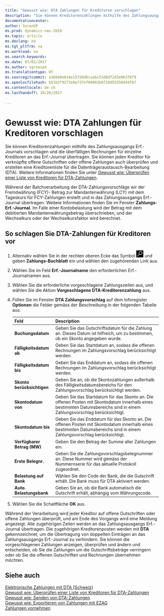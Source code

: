 ```yaml
---
title: "Gewusst wie: DTA Zahlungen für Kreditoren vorschlagen"
description: "Sie können Kreditorenzahlungen mithilfe des Zahlungsausgangs Erf.-Journals vorschlagen und die überfälligen Rechnungen für einzelne Kreditoren an das Erf.-Journal übertragen. Sie können jeden Kreditor für verknüpfte offene Gutschriften oder offene Zahlungen auch überprüfen und erstellen eine Kreditorenliste für die Datenträgeraustausch-Bearbeitung (DTA)."
documentationcenter: 
author: SorenGP
ms.prod: dynamics-nav-2018
ms.topic: article
ms.devlang: na
ms.tgt_pltfrm: na
ms.workload: na
ms.search.keywords: 
ms.date: 07/01/2017
ms.author: sgroespe
ms.translationtype: HT
ms.sourcegitcommit: a16640e014e157d4dbcaabc53d0df2d3e063f8f9
ms.openlocfilehash: b51b3f9273e9e737ef09901b0718d55350d44f87
ms.contentlocale: de-ch
ms.lasthandoff: 10/26/2017

---
```

# <a name="how-to-suggest-dta-payment-for-vendors"></a>Gewusst wie: DTA Zahlungen für Kreditoren vorschlagen
Sie können Kreditorenzahlungen mithilfe des Zahlungsausgangs Erf.-Journals vorschlagen und die überfälligen Rechnungen für einzelne Kreditoren an das Erf.-Journal übertragen. Sie können jeden Kreditor für verknüpfte offene Gutschriften oder offene Zahlungen auch überprüfen und erstellen eine Kreditorenliste für die Datenträgeraustausch-Bearbeitung (DTA). Weitere Informationen finden Sie unter [Gewusst wie: Überprüfen einer Liste von Kreditoren für DTA-Zahlungen](how-to-verify-a-list-of-vendors-for-dta-payments.md).  

Während der Batchverarbeitung der DTA-Zahlungsvorschläge wir der Fremdwährung (FCY)- Betrag zur Mandantenwährung (LCY) mit dem Tageskurs für FCY-Zahlungen erstellt und in das Zahlungsausgangs Erf.-Journal übertragen. Weitere Informationen finden Sie im Fenster **Zahlungs-Erf.-Journal**. Im Falle einer Kontobelastung wird der Betrag mit dem debitierten Mandantenwährungsbetrag überschrieben, und der Wechselkurs oder der Wechselkursfaktor wird berechnet.

## <a name="to-suggest-dta-payment-for-vendors"></a>So schlagen Sie DTA-Zahlungen für Kreditoren vor  

1.  Alternativ wählen Sie in der rechten oberen Ecke das Symbol ![Nach Seite oder Bericht suchen](../../media/ui-search/search_small.png "Nach Seite oder Bericht suchen") und geben **Zahlungs-Buchblatt** ein und wählen den zugehörenden Link aus.  
2.  Wählen Sie im Feld **Erf.-Journalname** den erforderlichen Erf.-Journalnamen aus.  
3.  Wählen Sie die erforderliche vorgeschlagene Zahlungszeilen aus, und wählen Sie die Aktion **Vorgeschlagene DTA-Kreditorenzahlung** aus.  
4.  Füllen Sie im Fenster **DTA Zahlungsvorschlag** auf dem Inforegister **Optionen** die Felder gemäss der Beschreibung in der folgenden Tabelle aus.  

    |Feld|Description|  
    |---------------------------------|---------------------------------------|  
    |**Buchungsdatum**|Geben Sie das Gutschriftsdatum für die Zahlung an. Dieses Datum ist hilfreich, um zu bestimmen, ob ein Skonto angegeben wurde.|  
    |**Fälligkeitsdatum ab**|Geben Sie das Startdatum an, sodass die offenen Rechnungen im Zahlungsvorschlag berücksichtigt werden.|  
    |**Fälligkeitsdatum bis**|Geben Sie das Enddatum an, sodass die offenen Rechnungen im Zahlungsvorschlag berücksichtigt werden.|  
    |**Skonto berücksichtigen**|Geben Sie an, ob die Skontozahlungen außerhalb des Fälligkeitsdatumsbereichs für den Zahlungsvorschlag berücksichtigt werden.|  
    |**Skontodatum von**|Geben Sie das Startdatum für das Skonto an. Die offenen Posten mit Skontodatum innerhalb eines bestimmten Datumsbereichs sind in einem Zahlungsvorschlag berücksichtigt.|  
    |**Skontodatum bis**|Geben Sie das Enddatum für das Skonto an. Die offenen Posten mit Skontodatum innerhalb eines bestimmten Datumsbereichs sind in einem Zahlungsvorschlag berücksichtigt.|  
    |**Verfügbarer Betrag (MW)**|Geben Sie den Betrag der Summe aller Zahlungen ein.|  
    |**Erste Belegnr.**|Geben Sie die Zahlungsvorschlagsbelegnummer an. Diese Nummer wird gemäss der Nummernserie für das aktuelle Protokoll zugeordnet.|  
    |**Belastung auf Bank**|Wählen Sie den Code der Bank, die die Gutschrift erhält. Die Bank muss für DTA aktiviert werden.|  
    |**Auto. Belastungsbank**|Geben Sie an, ob die Bank automatisch die Gutschrift erhält, abhängig vom Währungscode.|  

5.  Wählen Sie die Schaltfläche **OK** aus.  

Während der Verarbeitung wird jeder Kreditor auf offene Gutschriften oder offene Zahlungen überprüft, und am Ende des Vorgangs wird eine Meldung angezeigt. Alle zugehörigen Zeilen werden an das Zahlungsausgangs Erf.-Journal übertragen. Die zugehörigen Kreditorenposten werden mit **DTA** gekennzeichnet, um die Übertragung von doppelten Einträgen an das Zahlungsausgangs Erf.-Journal zu verhindern. Sie können die vorgeschlagenen Zahlungen anzeigen, überprüfen und ändern und entscheiden, ob Sie die Zahlungen um die Gutschriftsbeträge verringern oder ob Sie die offenen Gutschriften und Rechnungen übernehmen möchten.  

## <a name="see-also"></a>Siehe auch  
 [Elektronische Zahlungen mit DTA (Schweiz)](swiss-electronic-payments-using-dta.md)   
 [Gewusst wie: Überprüfen einer Liste von Kreditoren für DTA-Zahlungen](how-to-verify-a-list-of-vendors-for-dta-payments.md)   
 [Gewusst wie: Senden von DTA-Zahlungen](how-to-submit-dta-payments.md)   
 [Gewusst wie: Exportieren von Zahlungen mit EZAG](how-to-export-payments-using-ezag.md)   
 [Zahlungen vornehmen](../../payables-make-payments.md)

